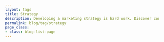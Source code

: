 ```yaml
---
layout: tags
title: Strategy
description: Developing a marketing strategy is hard work. Discover content on best practices when it comes to building your medical practice's strategy. 
permalink: blog/tag/strategy
page_class:
- class: blog-list-page
---
```

